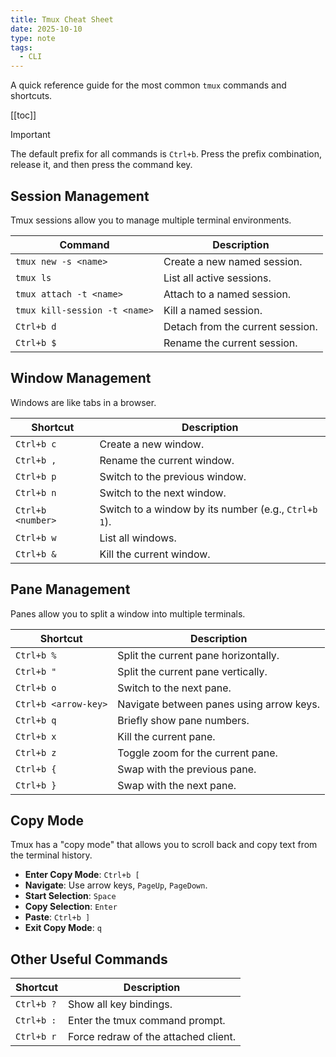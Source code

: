 ```yaml
---
title: Tmux Cheat Sheet
date: 2025-10-10
type: note
tags:
  - CLI
---
```


A quick reference guide for the most common `tmux` commands and shortcuts.

[[toc]]

> [!IMPORTANT]
> The default prefix for all commands is `Ctrl+b`. Press the prefix combination, release it, and then press the command key.

## Session Management

Tmux sessions allow you to manage multiple terminal environments.

| Command                       | Description                      |
| ----------------------------- | -------------------------------- |
| `tmux new -s <name>`          | Create a new named session.      |
| `tmux ls`                     | List all active sessions.        |
| `tmux attach -t <name>`       | Attach to a named session.       |
| `tmux kill-session -t <name>` | Kill a named session.            |
| `Ctrl+b d`                    | Detach from the current session. |
| `Ctrl+b $`                    | Rename the current session.      |

## Window Management

Windows are like tabs in a browser.

| Shortcut          | Description                                          |
| ----------------- | ---------------------------------------------------- |
| `Ctrl+b c`        | Create a new window.                                 |
| `Ctrl+b ,`        | Rename the current window.                           |
| `Ctrl+b p`        | Switch to the previous window.                       |
| `Ctrl+b n`        | Switch to the next window.                           |
| `Ctrl+b <number>` | Switch to a window by its number (e.g., `Ctrl+b 1`). |
| `Ctrl+b w`        | List all windows.                                    |
| `Ctrl+b &`        | Kill the current window.                             |

## Pane Management

Panes allow you to split a window into multiple terminals.

| Shortcut             | Description                              |
| -------------------- | ---------------------------------------- |
| `Ctrl+b %`           | Split the current pane horizontally.     |
| `Ctrl+b "`           | Split the current pane vertically.       |
| `Ctrl+b o`           | Switch to the next pane.                 |
| `Ctrl+b <arrow-key>` | Navigate between panes using arrow keys. |
| `Ctrl+b q`           | Briefly show pane numbers.               |
| `Ctrl+b x`           | Kill the current pane.                   |
| `Ctrl+b z`           | Toggle zoom for the current pane.        |
| `Ctrl+b {`           | Swap with the previous pane.             |
| `Ctrl+b }`           | Swap with the next pane.                 |

## Copy Mode

Tmux has a "copy mode" that allows you to scroll back and copy text from the terminal history.

- **Enter Copy Mode**: `Ctrl+b [`
- **Navigate**: Use arrow keys, `PageUp`, `PageDown`.
- **Start Selection**: `Space`
- **Copy Selection**: `Enter`
- **Paste**: `Ctrl+b ]`
- **Exit Copy Mode**: `q`

## Other Useful Commands

| Shortcut   | Description                          |
| ---------- | ------------------------------------ |
| `Ctrl+b ?` | Show all key bindings.               |
| `Ctrl+b :` | Enter the tmux command prompt.       |
| `Ctrl+b r` | Force redraw of the attached client. |
